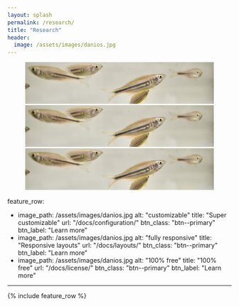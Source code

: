 ```yaml
---
layout: splash
permalink: /research/
title: "Research"
header:
  image: /assets/images/danios.jpg
---
```


<figure class="third">
    <a href="/schooling/"><img src="/assets/images/danios.jpg"></a>
    <a href="/design-a-fish/"><img src="/assets/images/danios.jpg"></a>
    <a href="/monolith/"><img src="/assets/images/danios.jpg"></a>
</figure>

feature_row:
  - image_path: /assets/images/danios.jpg
    alt: "customizable"
    title: "Super customizable"
    url: "/docs/configuration/"
    btn_class: "btn--primary"
    btn_label: "Learn more"
  - image_path: /assets/images/danios.jpg
    alt: "fully responsive"
    title: "Responsive layouts"
    url: "/docs/layouts/"
    btn_class: "btn--primary"
    btn_label: "Learn more"
  - image_path: /assets/images/danios.jpg
    alt: "100% free"
    title: "100% free"
    url: "/docs/license/"
    btn_class: "btn--primary"
    btn_label: "Learn more"      
---

{% include feature_row %}